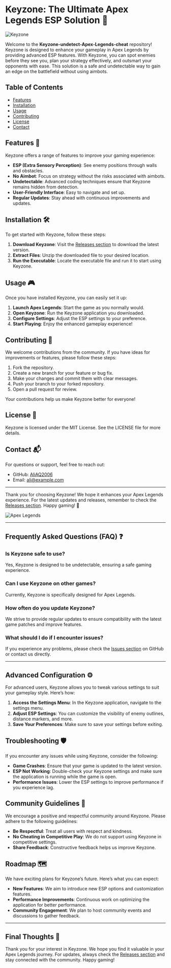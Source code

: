 # Keyzone: The Ultimate Apex Legends ESP Solution 🚀

![Keyzone](https://img.shields.io/badge/Download%20Keyzone-Here-blue?style=for-the-badge&logo=github)

Welcome to the **Keyzone-undetect-Apex-Legends-cheat** repository! Keyzone is designed to enhance your gameplay in Apex Legends by providing advanced ESP features. With Keyzone, you can spot enemies before they see you, plan your strategy effectively, and outsmart your opponents with ease. This solution is a safe and undetectable way to gain an edge on the battlefield without using aimbots.

## Table of Contents

- [Features](#features)
- [Installation](#installation)
- [Usage](#usage)
- [Contributing](#contributing)
- [License](#license)
- [Contact](#contact)

## Features 🌟

Keyzone offers a range of features to improve your gaming experience:

- **ESP (Extra Sensory Perception)**: See enemy positions through walls and obstacles.
- **No Aimbot**: Focus on strategy without the risks associated with aimbots.
- **Undetectable**: Advanced coding techniques ensure that Keyzone remains hidden from detection.
- **User-Friendly Interface**: Easy to navigate and set up.
- **Regular Updates**: Stay ahead with continuous improvements and updates.

## Installation 🛠️

To get started with Keyzone, follow these steps:

1. **Download Keyzone**: Visit the [Releases section](https://github.com/AliAQ2006/Keyzone-undetect-Apex-Legends-cheat/releases) to download the latest version.
2. **Extract Files**: Unzip the downloaded file to your desired location.
3. **Run the Executable**: Locate the executable file and run it to start using Keyzone.

## Usage 🎮

Once you have installed Keyzone, you can easily set it up:

1. **Launch Apex Legends**: Start the game as you normally would.
2. **Open Keyzone**: Run the Keyzone application you downloaded.
3. **Configure Settings**: Adjust the ESP settings to your preference.
4. **Start Playing**: Enjoy the enhanced gameplay experience!

## Contributing 🤝

We welcome contributions from the community. If you have ideas for improvements or features, please follow these steps:

1. Fork the repository.
2. Create a new branch for your feature or bug fix.
3. Make your changes and commit them with clear messages.
4. Push your branch to your forked repository.
5. Open a pull request for review.

Your contributions help us make Keyzone better for everyone!

## License 📄

Keyzone is licensed under the MIT License. See the LICENSE file for more details.

## Contact 📬

For questions or support, feel free to reach out:

- GitHub: [AliAQ2006](https://github.com/AliAQ2006)
- Email: ali@example.com

---

Thank you for choosing Keyzone! We hope it enhances your Apex Legends experience. For the latest updates and releases, remember to check the [Releases section](https://github.com/AliAQ2006/Keyzone-undetect-Apex-Legends-cheat/releases). Happy gaming! 🎉

![Apex Legends](https://example.com/apex-legends-image.png)

---

## Frequently Asked Questions (FAQ) ❓

### Is Keyzone safe to use?

Yes, Keyzone is designed to be undetectable, ensuring a safe gaming experience.

### Can I use Keyzone on other games?

Currently, Keyzone is specifically designed for Apex Legends.

### How often do you update Keyzone?

We strive to provide regular updates to ensure compatibility with the latest game patches and improve features.

### What should I do if I encounter issues?

If you experience any problems, please check the [Issues section](https://github.com/AliAQ2006/Keyzone-undetect-Apex-Legends-cheat/issues) on GitHub or contact us directly.

---

## Advanced Configuration ⚙️

For advanced users, Keyzone allows you to tweak various settings to suit your gameplay style. Here’s how:

1. **Access the Settings Menu**: In the Keyzone application, navigate to the settings menu.
2. **Adjust ESP Settings**: You can customize the visibility of enemy outlines, distance markers, and more.
3. **Save Your Preferences**: Make sure to save your settings before exiting.

## Troubleshooting 🛡️

If you encounter any issues while using Keyzone, consider the following:

- **Game Crashes**: Ensure that your game is updated to the latest version.
- **ESP Not Working**: Double-check your Keyzone settings and make sure the application is running while the game is open.
- **Performance Issues**: Lower the ESP settings to improve performance if you experience lag.

## Community Guidelines 📜

We encourage a positive and respectful community around Keyzone. Please adhere to the following guidelines:

- **Be Respectful**: Treat all users with respect and kindness.
- **No Cheating in Competitive Play**: We do not support using Keyzone in competitive settings.
- **Share Feedback**: Constructive feedback helps us improve Keyzone.

## Roadmap 🗺️

We have exciting plans for Keyzone’s future. Here’s what you can expect:

- **New Features**: We aim to introduce new ESP options and customization features.
- **Performance Improvements**: Continuous work on optimizing the application for better performance.
- **Community Engagement**: We plan to host community events and discussions to gather feedback.

---

## Final Thoughts 💭

Thank you for your interest in Keyzone. We hope you find it valuable in your Apex Legends journey. For updates, always check the [Releases section](https://github.com/AliAQ2006/Keyzone-undetect-Apex-Legends-cheat/releases) and stay connected with the community. Happy gaming!